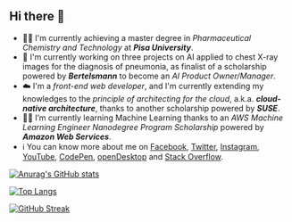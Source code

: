 ## Hi there 👋
- :health_worker: I'm currently achieving a master degree in _Pharmaceutical Chemistry and Technology_ at **_Pisa University_**.
- :brain: I'm currently working on three projects on AI applied to chest X-ray images for the diagnosis of pneumonia, as finalist of a scholarship powered by **_Bertelsmann_** to become an _AI Product Owner/Manager_.
- :cloud: I'm a _front-end web developer_, and I'm currently extending my knowledges to the _principle of architecting for the cloud_, a.k.a. _**cloud-native architecture**_, thanks to another scholarship powered by **_SUSE_**.
- :man_technologist: I’m currently learning Machine Learning thanks to an _AWS Machine Learning Engineer Nanodegree Program Scholarship_ powered by **_Amazon Web Services_**.
- :information_source: You can know more about me on [Facebook](https://www.facebook.com/yitaverse), [Twitter](https://x.com/yitaverse), [Instagram](https://www.instagram.com/yitaverse), [YouTube](https://www.youtube.com/@yitaverse), [CodePen](https://codepen.io/yitaverse/pens/public/), [openDesktop](https://www.opendesktop.org/u/mitma) and [Stack Overflow](https://stackoverflow.com/users/2149425/riccardo-volpe?tab=profile).

[![Anurag's GitHub stats](https://github-readme-stats.vercel.app/api?username=yitaverse&theme=default_repocard&show_icons=true)](https://github.com/anuraghazra/github-readme-stats)

[![Top Langs](https://github-readme-stats.vercel.app/api/top-langs/?username=yitaverse&exclude_repo=termux-wayland,motion,cmatrix,pymol-open-source,scrcpy,byzanz,Glare,termux-app,vibrant.js,impressjs2pdf,TeXmaker,IngegneriaInformatica&layout=compact&langs_count=8)](https://github.com/anuraghazra/github-readme-stats)

[![GitHub Streak](https://github-readme-streak-stats.herokuapp.com/?user=yitaverse&theme=high-contrast)](https://git.io/streak-stats)

<!--
**yitaverse/ChemBioScripting** is a ✨ _special_ ✨ repository because its `README.md` (this file) appears on your GitHub profile.

Here are some ideas to get you started:

- 🔭 I’m currently working on ...
- 🌱 I’m currently learning ...
- 👯 I’m looking to collaborate on ...
- 🤔 I’m looking for help with ...
- 💬 Ask me about ...
- 📫 How to reach me: ...
- 😄 Pronouns: ...
- ⚡ Fun fact: ...
-->
